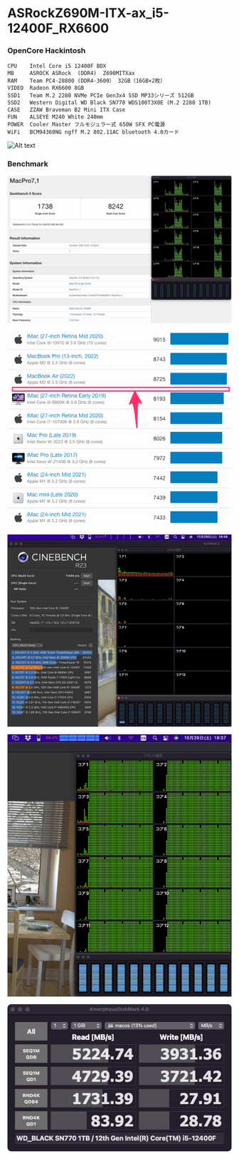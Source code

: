 # ASRockZ690M-ITX-ax_i5-12400F_RX6600
### OpenCore Hackintosh
```
CPU    Intel Core i5 12400F BOX
MB     ASROCK ASRock  (DDR4)  Z690MITXax
RAM    Team PC4-28800 (DDR4-3600） 32GB（16GB×2枚）
VIDEO  Radeon RX6600 8GB
SSD1   Team M.2 2280 NVMe PCIe Gen3x4 SSD MP33シリーズ 512GB
SSD2   Western Digital WD Black SN770 WDS100T3X0E (M.2 2280 1TB)
CASE   ZZAW Braveman B2 Mini ITX Case							
FUN    ALSEYE M240 White 240mm
POWER  Cooler Master フルモジュラー式 650W SFX PC電源
WiFi   BCM94360NG ngff M.2 802.11AC bluetooth 4.0カード
```
![Alt text](img/H80395014e77d432aa15e81cb1d084b70r_webp__1000%C3%971000_.png)
### Benchmark
![Alt text](img/geekbench5-1.jpg)

![Alt text](img/geekbench5.png)

![Alt text](img/cinebenchr23.png)

![Alt text](img/cinebenchr23_100%25cpu_temp.png)

![Alt text](img/dsiskmark.png)

### 
